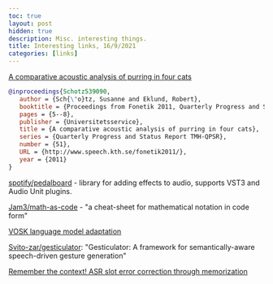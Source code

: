 ```yaml
---
toc: true
layout: post
hidden: true
description: Misc. interesting things.
title: Interesting links, 16/9/2021
categories: [links]
---
```



[A comparative acoustic analysis of purring in four cats](https://www.diva-portal.org/smash/record.jsf?pid=diva2%3A539090&dswid=6085)

```bibtex
@inproceedings{Schotz539090,
   author = {Sch{\"o}tz, Susanne and Eklund, Robert},
   booktitle = {Proceedings from Fonetik 2011, Quarterly Progress and Status Report TMH-QPSR, Volume 51, 2011},
   pages = {5--8},
   publisher = {Universitetsservice},
   title = {A comparative acoustic analysis of purring in four cats},
   series = {Quarterly Progress and Status Report TMH-QPSR},
   number = {51},
   URL = {http://www.speech.kth.se/fonetik2011/},
   year = {2011}
}
```

[spotify/pedalboard](https://github.com/spotify/pedalboard) - library for adding effects to audio, supports VST3 and Audio Unit plugins.

[Jam3/math-as-code](https://github.com/Jam3/math-as-code) - "a cheat-sheet for mathematical notation in code form"

[VOSK language model adaptation](https://alphacephei.com/vosk/lm)

[Svito-zar/gesticulator](https://github.com/Svito-zar/gesticulator): "Gesticulator: A framework for semantically-aware speech-driven gesture generation"

[Remember the context! ASR slot error correction through memorization](https://arxiv.org/abs/2109.05092)
